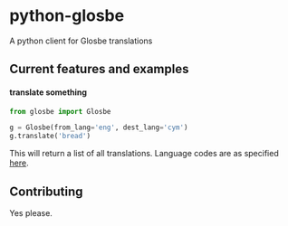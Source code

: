 # python-glosbe
A python client for Glosbe translations

## Current features and examples
#### translate something

```python
from glosbe import Glosbe

g = Glosbe(from_lang='eng', dest_lang='cym')
g.translate('bread')
```

This will return a list of all translations.
Language codes are as specified [here](https://en.wikipedia.org/wiki/List_of_ISO_639-3_codes).

## Contributing

Yes please.
